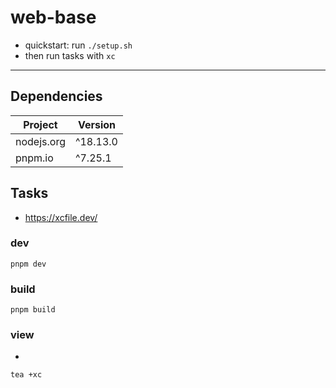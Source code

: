 # web-base

- quickstart: run `./setup.sh`
- then run tasks with `xc`

-----------------

## Dependencies

| Project    | Version |
| ---------- | ------- |
| nodejs.org | ^18.13.0 |
| pnpm.io    | ^7.25.1  |

## Tasks
- https://xcfile.dev/

### dev
```
pnpm dev
```
### build
```
pnpm build
```

### view
-
```
tea +xc
```